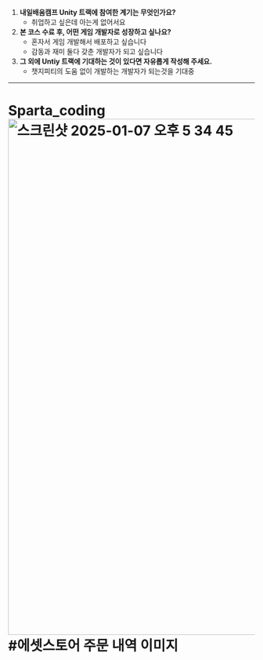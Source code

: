 1. **내일배움캠프 Unity 트랙에 참여한 계기는 무엇인가요?**
    - 취업하고 싶은데 아는게 없어서요
2. **본 코스 수료 후, 어떤 게임 개발자로 성장하고 싶나요?**
    - 혼자서 게임 개발해서 배포하고 싶습니다
    - 감동과 재미 둘다 갖춘 개발자가 되고 싶습니다
3. **그 외에 Untiy 트랙에 기대하는 것이 있다면 자유롭게 작성해 주세요.**
   - 챗지피티의 도움 없이 개발하는 개발자가 되는것을 기대중
     

---------------------
# Sparta_coding<img width="1052" alt="스크린샷 2025-01-07 오후 5 34 45" src="https://github.com/user-attachments/assets/8120f07a-8d9d-4106-99ed-b2816723f14c" /> #에셋스토어 주문 내역 이미지

